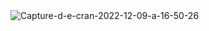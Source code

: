<img src="https://i.ibb.co/bQpLvbc/Capture-d-e-cran-2022-12-09-a-16-50-26.png" alt="Capture-d-e-cran-2022-12-09-a-16-50-26" border="0">
